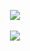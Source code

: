 <p align="center">
  <a href="https://myt.su">
    <img src="https://github-readme-stats.vercel.app/api?username=mytecor&bg_color=001649&show_icons=true&title_color=fff&icon_color=F44336&text_color=BFC7D7&hide_border=true&custom_title=mytecor's%20gh%20stats" />
    <br/><br/>
    <img src="https://hits.seeyoufarm.com/api/count/incr/badge.svg?url=mytecor&count_bg=%2379C83D&title_bg=%23555555&icon=&icon_color=%23E7E7E7&title=👁&edge_flat=true"/>
  </a>
</p>

